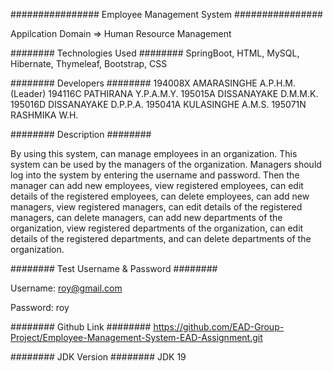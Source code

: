 ################ Employee Management System ################ 

Appilcation Domain => Human Resource Management


######## Technologies Used ######## 
SpringBoot, HTML, MySQL, Hibernate, Thymeleaf, Bootstrap, CSS

######## Developers ########
194008X AMARASINGHE A.P.H.M. (Leader)
194116C PATHIRANA Y.P.A.M.Y.
195015A DISSANAYAKE D.M.M.K.
195016D DISSANAYAKE D.P.P.A.
195041A KULASINGHE A.M.S.
195071N RASHMIKA W.H.

######## Description ########

By using this system, can manage employees in an organization. This system can be used by the managers of the organization. Managers should log into the system by entering the username and password. Then the manager can add new employees, view registered employees, can edit details of the registered employees, can delete employees, can add new managers, view registered managers, can edit details of the registered managers, can delete managers, can add new departments of the organization, view registered departments of the organization, can edit details of the registered departments, and can delete departments of the organization.


######## Test Username & Password ########

Username:
roy@gmail.com

Password:
roy

######## Github Link ########
https://github.com/EAD-Group-Project/Employee-Management-System-EAD-Assignment.git


######## JDK Version ########
JDK 19